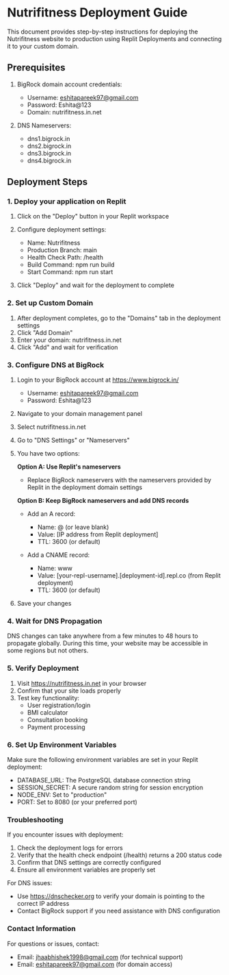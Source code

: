 # Nutrifitness Deployment Guide

This document provides step-by-step instructions for deploying the Nutrifitness website to production using Replit Deployments and connecting it to your custom domain.

## Prerequisites

1. BigRock domain account credentials:
   - Username: eshitapareek97@gmail.com
   - Password: Eshita@123
   - Domain: nutrifitness.in.net

2. DNS Nameservers:
   - dns1.bigrock.in
   - dns2.bigrock.in
   - dns3.bigrock.in
   - dns4.bigrock.in

## Deployment Steps

### 1. Deploy your application on Replit

1. Click on the "Deploy" button in your Replit workspace
2. Configure deployment settings:
   - Name: Nutrifitness
   - Production Branch: main
   - Health Check Path: /health
   - Build Command: npm run build
   - Start Command: npm run start

3. Click "Deploy" and wait for the deployment to complete

### 2. Set up Custom Domain

1. After deployment completes, go to the "Domains" tab in the deployment settings
2. Click "Add Domain"
3. Enter your domain: nutrifitness.in.net
4. Click "Add" and wait for verification

### 3. Configure DNS at BigRock

1. Login to your BigRock account at https://www.bigrock.in/
   - Username: eshitapareek97@gmail.com
   - Password: Eshita@123

2. Navigate to your domain management panel
3. Select nutrifitness.in.net
4. Go to "DNS Settings" or "Nameservers"
5. You have two options:

   **Option A: Use Replit's nameservers**
   - Replace BigRock nameservers with the nameservers provided by Replit in the deployment domain settings
   
   **Option B: Keep BigRock nameservers and add DNS records**
   - Add an A record:
     - Name: @ (or leave blank)
     - Value: [IP address from Replit deployment]
     - TTL: 3600 (or default)
   
   - Add a CNAME record:
     - Name: www
     - Value: [your-repl-username].[deployment-id].repl.co (from Replit deployment)
     - TTL: 3600 (or default)

6. Save your changes

### 4. Wait for DNS Propagation

DNS changes can take anywhere from a few minutes to 48 hours to propagate globally. During this time, your website may be accessible in some regions but not others.

### 5. Verify Deployment

1. Visit https://nutrifitness.in.net in your browser
2. Confirm that your site loads properly
3. Test key functionality:
   - User registration/login
   - BMI calculator
   - Consultation booking
   - Payment processing

### 6. Set Up Environment Variables

Make sure the following environment variables are set in your Replit deployment:

- DATABASE_URL: The PostgreSQL database connection string
- SESSION_SECRET: A secure random string for session encryption
- NODE_ENV: Set to "production"
- PORT: Set to 8080 (or your preferred port)

### Troubleshooting

If you encounter issues with deployment:

1. Check the deployment logs for errors
2. Verify that the health check endpoint (/health) returns a 200 status code
3. Confirm that DNS settings are correctly configured
4. Ensure all environment variables are properly set

For DNS issues:
- Use https://dnschecker.org to verify your domain is pointing to the correct IP address
- Contact BigRock support if you need assistance with DNS configuration

### Contact Information

For questions or issues, contact:
- Email: jhaabhishek1998@gmail.com (for technical support)
- Email: eshitapareek97@gmail.com (for domain access)